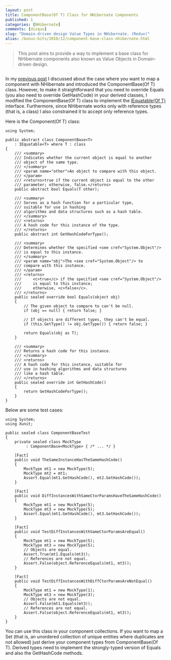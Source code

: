 ```yaml
---
layout: post
title: ComponentBase(Of T) Class for NHibernate Components
published: 1
categories: [NHibernate]
comments: [disqus]
slug: "Domain-driven design Value Types in NHibernate. (Redux)"
alias: /bonus-bits/2010/12/component-base-class-nhibernate.html
---
```

<blockquote>
<p>This post aims to provide a way to implement a base class for NHibernate components also known as Value Objects in Domain-driven design.</p>
</blockquote>
<p><img src="http://farm9.staticflickr.com/8494/8398555268_0491f387b3_o.png" alt="" /></p>
<p>In my <a href="http://www.nikosbaxevanis.com/bonus-bits/2010/12/component-collections-in-nhibernate.html" target="_blank" title="Component Collections in NHibernate.">previous post</a> I discussed about the case where you want to map a component with NHibernate and introduced the ComponentBase(Of T) class. However, to make it&#0160;straightforward&#0160;that you need to override Equals (you also need to override GetHashCode) in your derived classes, I modified the ComponentBase(Of T) class to implement the <a href="http://msdn.microsoft.com/en-us/library/ms131187.aspx" target="_blank" title="Defines a generalized method that a value type or class implements to create a type-specific method for determining equality of instances.">IEquatable(Of T)</a> interface.&#0160;Furthermore, since NHibernate works only with reference types (that is, a class) I also constrained it to accept only reference types.</p>
<p>Here is the Component(Of T) class:</p>

```
using System;
 
public abstract class ComponentBase<T> 
    : IEquatable<T> where T : class 
{
    /// <summary>
    /// Indicates whether the current object is equal to another
    /// object of the same type.
    /// </summary>
    /// <param name="other">An object to compare with this object.
    /// </param>
    /// <returns>true if the current object is equal to the other
    /// parameter; otherwise, false.</returns>
    public abstract bool Equals(T other);
 
    /// <summary>
    /// Serves as a hash function for a particular type,
    /// suitable for use in hashing
    /// algorithms and data structures such as a hash table.
    /// </summary>
    /// <returns>
    /// A hash code for this instance of the type.
    /// </returns>
    public abstract int GetHashCodeForType();
 
    /// <summary>
    /// Determines whether the specified <see cref="System.Object"/>
    /// is equal to this instance.
    /// </summary>
    /// <param name="obj">The <see cref="System.Object"/> to
    /// compare with this instance.
    /// </param>
    /// <returns>
    ///     <c>true</c> if the specified <see cref="System.Object"/>
    ///     is equal to this instance;
    ///     otherwise, <c>false</c>.
    /// </returns>
    public sealed override bool Equals(object obj)
    {
        // The given object to compare to can't be null.
        if (obj == null) { return false; }
 
        // If objects are different types, they can't be equal.
        if (this.GetType() != obj.GetType()) { return false; }
 
        return Equals(obj as T);
    }
 
    /// <summary>
    /// Returns a hash code for this instance.
    /// </summary>
    /// <returns>
    /// A hash code for this instance, suitable for
    /// use in hashing algorithms and data structures
    /// like a hash table.
    /// </returns>
    public sealed override int GetHashCode()
    {
        return GetHashCodeForType();
    }
}
```

Below are some test cases:

```
using System;
using Xunit;
 
public sealed class ComponentBaseTest
{
    private sealed class MockType 
         : ComponentBase<MockType> { /* ... */ }
 
    [Fact]
    public void TheSameInstanceHasTheSameHashCode()
    {
        MockType mt1 = new MockType(5);
        MockType mt2 = mt1;
        Assert.Equal(mt1.GetHashCode(), mt2.GetHashCode());
    }
 
    [Fact]
    public void DiffInstancesWithSameCtorParamsHaveTheSameHashCode()
    {
        MockType mt1 = new MockType(5);
        MockType mt3 = new MockType(5);
        Assert.Equal(mt1.GetHashCode(), mt3.GetHashCode());
    }
 
    [Fact]
    public void TestDiffInstancesWithSameCtorParamsAreEqual()
    {
        MockType mt1 = new MockType(5);
        MockType mt3 = new MockType(5);
        // Objects are equal.
        Assert.True(mt1.Equals(mt3));
        // References are not equal.
        Assert.False(object.ReferenceEquals(mt1, mt3));
    }
 
    [Fact]
    public void TestDiffInstancesWithDiffCtorParamsAreNotEqual()
    {
        MockType mt1 = new MockType(1);
        MockType mt3 = new MockType(3);
        // Objects are not equal.
        Assert.False(mt1.Equals(mt3));
        // References are not equal.
        Assert.False(object.ReferenceEquals(mt1, mt3));
    }
}
```

<p>You can use this class in your component collections. If you want to map a Set (that is, an unordered collection of unique entities where duplicates are not allowed)&#0160;just derive your component types from ComponentBase(Of T).&#0160;Derived types need to implement the&#0160;strongly-typed version of Equals and also the GetHashCode methods.</p>

